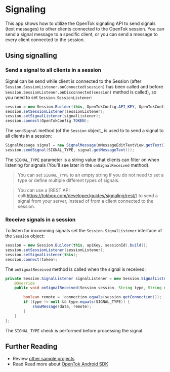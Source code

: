 # Signaling

This app shows how to utilize the OpenTok signaling API to send signals (text messages) to other clients connected to the OpenTok session. You can send a signal message to a specific client, or you can send a message to every client connected to the session.

## Using signalling

### Send a signal to all clients in a session

Signal can be send while client is connected to the Session (after `Session.SessionListener.onConnected(session)` has been called and before `Session.SessionListener.onDisconnected(session)` method is called), so you need to set `Session.SessionListener`:

```java
session = new Session.Builder(this, OpenTokConfig.API_KEY, OpenTokConfig.SESSION_ID).build();
session.setSessionListener(sessionListener);
session.setSignalListener(signalListener);
session.connect(OpenTokConfig.TOKEN);
```

The `sendSignal` method (of the `Session` object_ is used to to send a signal to all clients in a session:

```java
SignalMessage signal = new SignalMessage(mMessageEditTextView.getText().toString());
session.sendSignal(SIGNAL_TYPE, signal.getMessageText());
```

The `SIGNAL_TYPE` parameter is a string value that clients can filter on when listening for signals (You'll see later in the `onSignalReceived` method). 

> You can set `SIGNAL_TYPE` to an empty string if you do not need to set a type or define multiple different types of signals.

> You can use a [REST API call(https://tokbox.com/developer/guides/signaling/rest/) to send a signal from your server, instead of from a client connected to the session.

### Receive signals in a session

To listen for incomming signals set the `Session.SignalListener` interface of the `Session` object:

```java
session = new Session.Builder(this, apiKey, sessionId).build();
session.setSessionListener(sessionListener);
session.setSignalListener(this);
session.connect(token);
```

The `onSignalReceived` method is called when the signal is received:

```java
private Session.SignalListener signalListener = new Session.SignalListener() {
    @Override
    public void onSignalReceived(Session session, String type, String data, Connection connection) {

        boolean remote = !connection.equals(session.getConnection());
        if (type != null && type.equals(SIGNAL_TYPE)) {
            showMessage(data, remote);
        }
    }
};
```

The `SIGNAL_TYPE` check is performed before processing the signal.

## Further Reading

* Review [other sample projects](../)
* Read Read more about [OpenTok Android SDK](https://tokbox.com/developer/sdks/android/)
